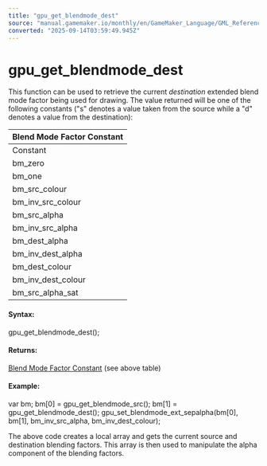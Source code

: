 ```yaml
---
title: "gpu_get_blendmode_dest"
source: "manual.gamemaker.io/monthly/en/GameMaker_Language/GML_Reference/Drawing/GPU_Control/gpu_get_blendmode_dest.htm"
converted: "2025-09-14T03:59:49.945Z"
---
```


# gpu\_get\_blendmode\_dest

This function can be used to retrieve the current _destination_ extended blend mode factor being used for drawing. The value returned will be one of the following constants ("s" denotes a value taken from the source while a "d" denotes a value from the destination):

| Blend Mode Factor Constant |
| --- |
| Constant | Blend factor (Red, Green, Blue, Alpha) |
| bm_zero | (0, 0, 0, 0) |
| bm_one | (1, 1, 1, 1) |
| bm_src_colour | (Rs, Gs, Bs, As) |
| bm_inv_src_colour | (1-Rs, 1-Gs, 1-Bs, 1-As) |
| bm_src_alpha | (As, As, As, As) |
| bm_inv_src_alpha | (1-As, 1-As, 1-As, 1-As) |
| bm_dest_alpha | (Ad, Ad, Ad, Ad) |
| bm_inv_dest_alpha | (1-Ad, 1-Ad, 1-Ad, 1-Ad) |
| bm_dest_colour | (Rd, Gd, Bd, Ad) |
| bm_inv_dest_colour | (1-Rd, 1-Gd, 1-Bd, 1-Ad) |
| bm_src_alpha_sat | (f, f, f, 1) where f = min(As, 1-Ad) |

#### Syntax:

gpu\_get\_blendmode\_dest();

#### Returns:

[Blend Mode Factor Constant](gpu_get_blendmode_ext.md) (see above table)

#### Example:

var bm;
bm\[0\] = gpu\_get\_blendmode\_src();
bm\[1\] = gpu\_get\_blendmode\_dest();
gpu\_set\_blendmode\_ext\_sepalpha(bm\[0\], bm\[1\], bm\_inv\_src\_alpha, bm\_inv\_dest\_colour);

The above code creates a local array and gets the current source and destination blending factors. This array is then used to manipulate the alpha component of the blending factors.
